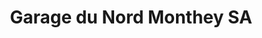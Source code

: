 ---
title: "Garage du Nord Monthey SA"
url: /monthey/garage-du-nord-monthey-sa/
shop: Autowerkstatt
---